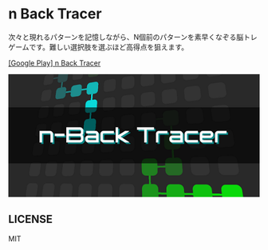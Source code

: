# n Back Tracer

次々と現れるパターンを記憶しながら、N個前のパターンを素早くなぞる脳トレゲームです。難しい選択肢を選ぶほど高得点を狙えます。

[\[Google Play\] n Back Tracer](https://play.google.com/store/apps/details?id=jp.setchi.n_back_tracer)

![n_back_tracer](Assets/Textures/screenshot.png "n_back_tracer")

## LICENSE

MIT
